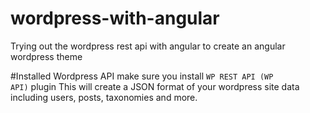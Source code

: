# wordpress-with-angular
Trying out the wordpress rest api with angular to create an angular wordpress theme

#Installed Wordpress API
make sure you install <code>WP REST API (WP API)</code> plugin
This will create a JSON format of your wordpress site data including users, posts, taxonomies and more.